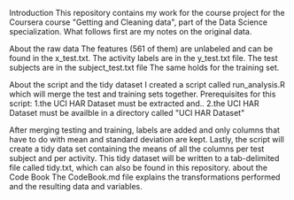 Introduction
This repository contains my work for the course project for the Coursera course "Getting and Cleaning data", part of the Data Science specialization. What follows first are my notes on the original data.

About the raw data
The features (561 of them) are unlabeled and can be found in the x_test.txt. The activity labels are in the y_test.txt file. The test subjects are in the subject_test.txt file
The same holds for the training set.

About the script and the tidy dataset
I created a script called run_analysis.R which will merge the test and training sets together. Prerequisites for this script:
1.the UCI HAR Dataset must be extracted and..
2.the UCI HAR Dataset must be availble in a directory called "UCI HAR Dataset"

After merging testing and training, labels are added and only columns that have to do with mean and standard deviation are kept.
Lastly, the script will create a tidy data set containing the means of all the columns per test subject and per activity. This tidy dataset will be written to a tab-delimited file called tidy.txt, which can also be found in this repository.
about the Code Book
The CodeBook.md file explains the transformations performed and the resulting data and variables.
